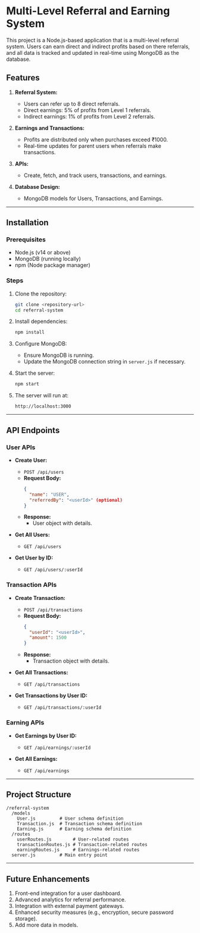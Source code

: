 # Multi-Level Referral and Earning System

This project is a Node.js-based application that is a multi-level referral system. Users can earn direct and indirect profits based on there referrals, and all data is tracked and updated in real-time using MongoDB as the database.

## Features

1. **Referral System:**

   - Users can refer up to 8 direct referrals.
   - Direct earnings: 5% of profits from Level 1 referrals.
   - Indirect earnings: 1% of profits from Level 2 referrals.

2. **Earnings and Transactions:**

   - Profits are distributed only when purchases exceed ₹1000.
   - Real-time updates for parent users when referrals make transactions.

3. **APIs:**

   - Create, fetch, and track users, transactions, and earnings.

4. **Database Design:**
   - MongoDB models for Users, Transactions, and Earnings.

---

## Installation

### Prerequisites

- Node.js (v14 or above)
- MongoDB (running locally)
- npm (Node package manager)

### Steps

1. Clone the repository:

   ```bash
   git clone <repository-url>
   cd referral-system
   ```

2. Install dependencies:

   ```bash
   npm install
   ```

3. Configure MongoDB:

   - Ensure MongoDB is running.
   - Update the MongoDB connection string in `server.js` if necessary.

4. Start the server:

   ```bash
   npm start
   ```

5. The server will run at:
   ```
   http://localhost:3000
   ```

---

## API Endpoints

### User APIs

- **Create User:**

  - `POST /api/users`
  - **Request Body:**
    ```json
    {
      "name": "USER",
      "referredBy": "<userId>" (optional)
    }
    ```
  - **Response:**
    - User object with details.

- **Get All Users:**

  - `GET /api/users`

- **Get User by ID:**
  - `GET /api/users/:userId`

### Transaction APIs

- **Create Transaction:**

  - `POST /api/transactions`
  - **Request Body:**
    ```json
    {
      "userId": "<userId>",
      "amount": 1500
    }
    ```
  - **Response:**
    - Transaction object with details.

- **Get All Transactions:**

  - `GET /api/transactions`

- **Get Transactions by User ID:**
  - `GET /api/transactions/:userId`

### Earning APIs

- **Get Earnings by User ID:**

  - `GET /api/earnings/:userId`

- **Get All Earnings:**
  - `GET /api/earnings`

---

## Project Structure

```
/referral-system
  /models
    User.js         # User schema definition
    Transaction.js  # Transaction schema definition
    Earning.js      # Earning schema definition
  /routes
    userRoutes.js        # User-related routes
    transactionRoutes.js # Transaction-related routes
    earningRoutes.js     # Earnings-related routes
  server.js         # Main entry point
```

---

## Future Enhancements

1. Front-end integration for a user dashboard.
2. Advanced analytics for referral performance.
3. Integration with external payment gateways.
4. Enhanced security measures (e.g., encryption, secure password storage).
5. Add more data in models.
